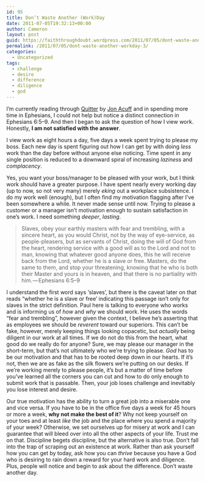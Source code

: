 ```yaml
---
id: 95
title: Don’t Waste Another (Work)Day
date: 2011-07-05T19:32:13+00:00
author: Cameron
layout: post
guid: https://faiththroughdoubt.wordpress.com/2011/07/05/dont-waste-another-workday/
permalink: /2011/07/05/dont-waste-another-workday-3/
categories:
  - Uncategorized
tags:
  - challenge
  - desire
  - difference
  - diligence
  - god
---
```

I’m currently reading through <a href="http://www.amazon.com/Quitter-Jon-Acuff/dp/0982986270" target="_blank">Quitter</a> by <a href="http://www.jonacuff.com/blog/" target="_blank">Jon Acuff</a> and in spending more time in Ephesians, I could not help but notice a distinct connection in Ephesians 6:5–9. And then I began to ask the question of how I view work. Honestly, **I am not satisfied with the answer**.

I view work as eight hours a day, five days a week spent trying to please my boss. Each new day is spent figuring out how I can get by with doing _less_ work than the day before without anyone else noticing. Time spent in any single position is reduced to a downward spiral of increasing _laziness_ and _complacency_.

Yes, you want your boss/manager to be pleased with your work, but I think work should have a greater purpose. I have spent nearly every working day (up to now, so not very many) merely _eking_ out a workplace subsistence. I do my work well (enough), but I often find my motivation flagging after I’ve been somewhere a while. It never made sense until now. Trying to please a customer or a manager isn’t motivation enough to sustain satisfaction in one’s work. I need something _deeper_, _lasting_.

> Slaves, obey your earthly masters with fear and trembling, with a sincere heart, as you would Christ, not by the way of eye-service, as people-pleasers, but as servants of Christ, doing the will of God from the heart, rendering service with a good will as to the Lord and not to man, knowing that whatever good anyone does, this he will receive back from the Lord, whether he is a slave or free. Masters, do the same to them, and stop your threatening, knowing that he who is both their Master and yours is in heaven, and that there is no partiality with him. — Ephesians 6:5–9

I understand the first word says ‘slaves’, but there is the caveat later on that reads “whether he is a slave or free’ indicating this passage isn’t only for slaves in the strict definition. Paul here is talking to everyone who works and is informing us of _how_ and _why_ we should work. He uses the words “fear and trembling”, however given the context, I believe he’s asserting that as employees we should be _reverent_ toward our superiors. This can’t be fake, however, merely keeping things looking copacetic, but _actually_ being diligent in our work at all times. If we do not do this from the heart, what good do we really do for anyone? Sure, we may please our manager in the short-term, but that’s not ultimately who we’re trying to please. _God_ has to be our motivation and that has to be rooted deep down in our hearts. If it’s not, then we are as fake as the silk flowers we’re putting on our desks. If we’re working merely to please people, it’s but a matter of time before you’ve learned all the corners you can cut and how to do only enough to submit work that is passable. Then, your job loses challenge and inevitably you lose interest and desire.

Our true motivation has the ability to turn a great job into a miserable one and vice versa. If you have to be in the office five days a week for 45 hours or more a week, **why not make the best of it**? Why not keep yourself on your toes and at least _like_ the job and the place where you spend a majority of your week? Otherwise, we set ourselves up for misery at work and I can guarantee that will bleed over into all the other aspects of your life. Trust me on that. Discipline begets discipline, but the alternative is also true. Don’t fall into the trap of scraping out an existence at work. Rather than ask yourself how you can get by today, ask how you can _thrive_ because you have a God who is desiring to rain down a reward for your hard work and diligence. Plus, people will notice and begin to ask about the difference. Don’t waste another day.